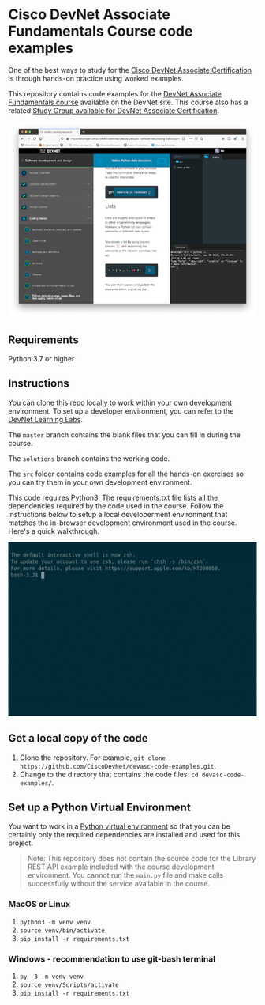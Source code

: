 # Cisco DevNet Associate Fundamentals Course code examples

One of the best ways to study for the [Cisco DevNet Associate Certification](https://developer.cisco.com/certification/) is through hands-on practice using worked examples. 

This repository contains code examples for the [DevNet Associate Fundamentals course](https://developer.cisco.com/certification/fundamentals/?utm_campaign=github21&utm_source=website&utm_medium=github-devasc-code-examples) available on the DevNet site. This course also has a related [Study Group available for DevNet Associate Certification](https://developer.cisco.com/certification/devasc-group/?utm_campaign=github21&utm_source=website&utm_medium=github-devasc-code-examples).

![DevNet Associate Fundamentals course interactive terminal](course.png)

## Requirements

Python 3.7 or higher

## Instructions

You can clone this repo locally to work within your own development environment. To set up a developer environment, you can refer to the [DevNet Learning Labs](https://developer.cisco.com/learning-labs/setup/?utm_campaign=github21&utm_source=website&utm_medium=github-devasc-code-examples).

The `master` branch contains the blank files that you can fill in during the course.

The `solutions` branch contains the working code.

The `src` folder contains code examples for all the hands-on exercises so you can try them in your own development environment. 

This code requires Python3. The [requirements.txt](./requirements.txt) file lists all the dependencies required by the code used in the course. Follow the instructions below to setup a local developerment environment that matches the in-browser development environment used in the course. Here's a quick walkthrough.

![asciicast demo](demo.gif)

## Get a local copy of the code

1. Clone the repository. For example, `git clone https://github.com/CiscoDevNet/devasc-code-examples.git`. 
2. Change to the directory that contains the code files: `cd devasc-code-examples/`.
   
## Set up a Python Virtual Environment

You want to work in a [Python virtual environment](https://docs.python.org/3/tutorial/venv.html) so that you can be certainly only the required dependencies are installed and used for this project. 

> Note: This repository does not contain the source code for the Library REST API example included with the course development environment. You cannot run the `main.py` file and make calls successfully without the service available in the course.

### MacOS or Linux

1. `python3 -m venv venv`
2. `source venv/bin/activate`
3. `pip install -r requirements.txt`
        
### Windows - recommendation to use git-bash terminal

1. `py -3 -m venv venv`
2. `source venv/Scripts/activate`
3. `pip install -r requirements.txt`
